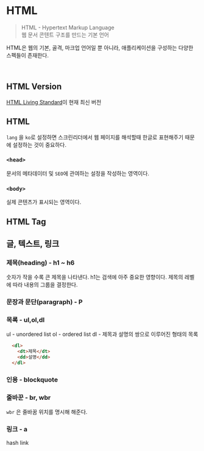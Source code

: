 # HTML
> HTML - Hypertext Markup Language <br>
> 웹 문서 콘텐트 구조를 만드는 기본 언어

HTML은 웹의 기본, 골격, 마크업 언어일 뿐 아니라, 애플리케이션을 구성하는 다양한 스펙들이 존재한다.

<br>

## HTML Version

[HTML Living Standard](https://html.spec.whatwg.org)이 현재 최신 버전

## HTML
`lang` 을 `ko`로 설정하면 스크린리더에서 웹 페이지를 해석할때 한글로 표현해주기 때문에 설정하는 것이 중요하다.

### `<head>`

문서의 메타데이터 및 `SEO`에 관여하는 설정을 작성하는 영역이다.

### `<body>`

실제 콘텐츠가 표시되는 영역이다.


## HTML Tag
## 글, 텍스트, 링크
### 제목(heading) - h1 ~ h6
숫자가 작을 수록 큰 제목을 나타낸다.
h1는 검색에 아주 중요한 영향이다.
제목의 레벨에 따라 내용의 그룹을 결정한다.

### 문장과 문단(paragraph) - P

### 목록 - ul,ol,dl
ul - unordered list
ol - ordered list
dl - 제목과 설명의 쌍으로 이루어진 형태의 목록
```html
  <dl>
    <dt>제목</dt>
    <dd>설명</dd>
  </dl>
```

### 인용 - blockquote
### 줄바꾼 - br, wbr
`wbr` 은 줄바꿈 위치를 명시해 해준다.
### 링크 - a
hash link